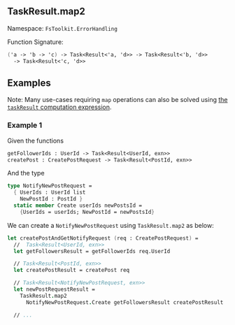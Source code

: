 ## TaskResult.map2

Namespace: `FsToolkit.ErrorHandling`

Function Signature:

```fsharp
('a -> 'b -> 'c) -> Task<Result<'a, 'd>> -> Task<Result<'b, 'd>> 
  -> Task<Result<'c, 'd>>
```

## Examples

Note: Many use-cases requiring `map` operations can also be solved using [the `taskResult` computation expression](../taskResult/ce.md).

### Example 1

Given the functions

```fsharp
getFollowerIds : UserId -> Task<Result<UserId, exn>>
createPost : CreatePostRequest -> Task<Result<PostId, exn>>
```

And the type

```fsharp
type NotifyNewPostRequest = 
  { UserIds : UserId list
    NewPostId : PostId }
  static member Create userIds newPostsId =
    {UserIds = userIds; NewPostId = newPostsId}
```

We can create a `NotifyNewPostRequest` using `TaskResult.map2` as below:

```fsharp
let createPostAndGetNotifyRequest (req : CreatePostRequest) = 
  //  Task<Result<UserId, exn>>
  let getFollowersResult = getFollowerIds req.UserId

  // Task<Result<PostId, exn>>
  let createPostResult = createPost req

  // Task<Result<NotifyNewPostRequest, exn>>
  let newPostRequestResult =
    TaskResult.map2 
      NotifyNewPostRequest.Create getFollowersResult createPostResult

  // ...
```

